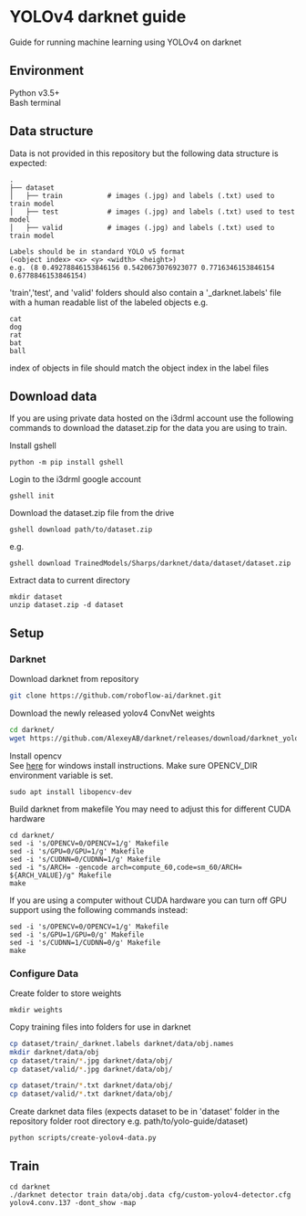 # YOLOv4 darknet guide
Guide for running machine learning using YOLOv4 on darknet

## Environment
Python v3.5+  
Bash terminal

## Data structure
Data is not provided in this repository but the following data structure is expected:
```
.
├── dataset
│   ├── train           # images (.jpg) and labels (.txt) used to train model
│   ├── test            # images (.jpg) and labels (.txt) used to test model
│   ├── valid           # images (.jpg) and labels (.txt) used to train model
```
```
Labels should be in standard YOLO v5 format  
(<object index> <x> <y> <width> <height>) 
e.g. (8 0.49278846153846156 0.5420673076923077 0.7716346153846154 0.6778846153846154)
```
'train','test', and 'valid' folders should also contain a '_darknet.labels' file with a human readable list of the labeled objects e.g.
```
cat
dog
rat
bat
ball
```
index of objects in file should match the object index in the label files

## Download data
If you are using private data hosted on the i3drml account use the following commands to download the dataset.zip for the data you are using to train.

Install gshell
```
python -m pip install gshell
```
Login to the i3drml google account
```
gshell init 
```
Download the dataset.zip file from the drive
```
gshell download path/to/dataset.zip
```
e.g.
```
gshell download TrainedModels/Sharps/darknet/data/dataset/dataset.zip
```
Extract data to current directory
```
mkdir dataset
unzip dataset.zip -d dataset
```

## Setup
### Darknet
Download darknet from repository
```bash
git clone https://github.com/roboflow-ai/darknet.git
```
Download the newly released yolov4 ConvNet weights
```bash
cd darknet/
wget https://github.com/AlexeyAB/darknet/releases/download/darknet_yolo_v3_optimal/yolov4.conv.137
```
Install opencv  
See [here](https://docs.opencv.org/4.5.2/d3/d52/tutorial_windows_install.html) for windows install instructions. Make sure OPENCV_DIR environment variable is set. 
```
sudo apt install libopencv-dev
```
Build darknet from makefile
You may need to adjust this for different CUDA hardware  
```
cd darknet/
sed -i 's/OPENCV=0/OPENCV=1/g' Makefile
sed -i 's/GPU=0/GPU=1/g' Makefile
sed -i 's/CUDNN=0/CUDNN=1/g' Makefile
sed -i "s/ARCH= -gencode arch=compute_60,code=sm_60/ARCH= ${ARCH_VALUE}/g" Makefile
make
```
If you are using a computer without CUDA hardware you can turn off GPU support using the following commands instead:
```
sed -i 's/OPENCV=0/OPENCV=1/g' Makefile
sed -i 's/GPU=1/GPU=0/g' Makefile
sed -i 's/CUDNN=1/CUDNN=0/g' Makefile
make
```

### Configure Data
Create folder to store weights
```
mkdir weights
```
Copy training files into folders for use in darknet
```bash
cp dataset/train/_darknet.labels darknet/data/obj.names
mkdir darknet/data/obj
cp dataset/train/*.jpg darknet/data/obj/
cp dataset/valid/*.jpg darknet/data/obj/

cp dataset/train/*.txt darknet/data/obj/
cp dataset/valid/*.txt darknet/data/obj/
```
Create darknet data files (expects dataset to be in 'dataset' folder in the repository folder root directory e.g. path/to/yolo-guide/dataset)
```
python scripts/create-yolov4-data.py
```

## Train
```
cd darknet
./darknet detector train data/obj.data cfg/custom-yolov4-detector.cfg yolov4.conv.137 -dont_show -map
```
